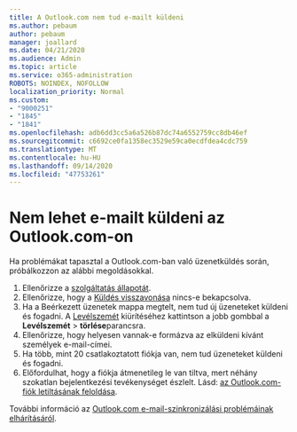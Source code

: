 ```yaml
---
title: A Outlook.com nem tud e-mailt küldeni
ms.author: pebaum
author: pebaum
manager: joallard
ms.date: 04/21/2020
ms.audience: Admin
ms.topic: article
ms.service: o365-administration
ROBOTS: NOINDEX, NOFOLLOW
localization_priority: Normal
ms.custom:
- "9000251"
- "1845"
- "1841"
ms.openlocfilehash: adb6dd3cc5a6a526b87dc74a6552759cc8db46ef
ms.sourcegitcommit: c6692ce0fa1358ec3529e59ca0ecdfdea4cdc759
ms.translationtype: MT
ms.contentlocale: hu-HU
ms.lasthandoff: 09/14/2020
ms.locfileid: "47753261"
---
```

# <a name="unable-to-send-email-in-outlookcom"></a>Nem lehet e-mailt küldeni az Outlook.com-on

Ha problémákat tapasztal a Outlook.com-ban való üzenetküldés során, próbálkozzon az alábbi megoldásokkal.

1. Ellenőrizze a [szolgáltatás állapotát](https://go.microsoft.com/fwlink/p/?linkid=837482). 
2. Ellenőrizze, hogy a [Küldés visszavonása](https://outlook.live.com/mail/options/mail/messageContent/undoSend) nincs-e bekapcsolva.
3. Ha a Beérkezett üzenetek mappa megtelt, nem tud új üzeneteket küldeni és fogadni. A [Levélszemét](https://outlook.live.com/mail/junkemail) kiürítéséhez kattintson a jobb gombbal a **Levélszemét**  >  **törlése**parancsra.
4. Ellenőrizze, hogy helyesen vannak-e formázva az elküldeni kívánt személyek e-mail-címei.
5. Ha több, mint 20 csatlakoztatott fiókja van, nem tud üzeneteket küldeni és fogadni.
6. Előfordulhat, hogy a fiókja átmenetileg le van tiltva, mert néhány szokatlan bejelentkezési tevékenységet észlelt. Lásd: [az Outlook.com-fiók letiltásának feloldása](https://support.office.com/article/f4ad2701-d166-4d8b-8a6a-9af2a1f8a4c4).

További információ az [Outlook.com e-mail-szinkronizálási problémáinak elhárításáról](https://support.office.com/article/d39e3341-8d79-4bf1-b3c7-ded602233642).